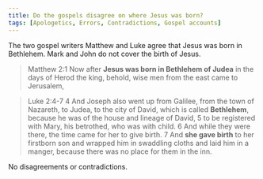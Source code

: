 ```yaml
---
title: Do the gospels disagree on where Jesus was born?
tags: [Apologetics, Errors, Contradictions, Gospel accounts]
---
```

The two gospel writers Matthew and Luke agree that Jesus was born in Bethlehem. Mark and John do not cover the birth of Jesus.

> Matthew 2:1 Now after **Jesus was born in Bethlehem of Judea** in the days of Herod the king, behold, wise men from the east came to Jerusalem, 

> Luke 2:4-7 4 And Joseph also went up from Galilee, from the town of Nazareth, to Judea, to the city of David, which is called **Bethlehem**, because he was of the house and lineage of David, 5 to be registered with Mary, his betrothed, who was with child. 6 And while they were there, the time came for her to give birth. 7 And **she gave birth** to her firstborn son and wrapped him in swaddling cloths and laid him in a manger, because there was no place for them in the inn.

No disagreements or contradictions.

